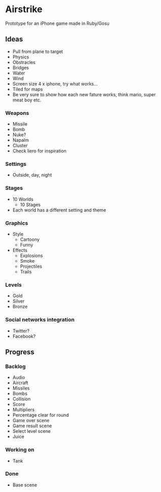 # Airstrike

Prototype for an iPhone game made in Ruby/Gosu

## Ideas
* Pull from plane to target
* Physics
* Obstracles
* Bridges
* Water
* Wind
* Screen size 4 x iphone, try what works...
* Tiled for maps
* Be very sure to show how each new fature works, think mario, super meat boy etc.

### Weapons
* Missile
* Bomb
* Nuke?
* Napalm
* Cluster
* Check liero for inspiration

### Settings
* Outside, day, night

### Stages
* 10 Worlds
	* 10 Stages
* Each world has a different setting and theme

### Graphics
* Style
	* Cartoony
	* Funny
* Effects
	* Explosions
	* Smoke
	* Projectiles
	* Trails

### Levels
* Gold
* Silver
* Bronze

### Social networks integration
* Twitter?
* Facebook?

## Progress

### Backlog
* Audio
* Aircraft
* Missiles
* Bombs
* Collision
* Score
* Multipliers
* Percentage clear for round
* Game over scene
* Game result scene
* Select level scene
* Juice

### Working on
* Tank

### Done
* Base scene
